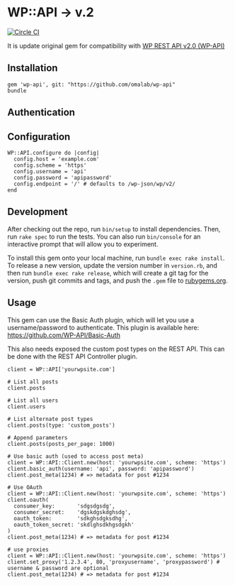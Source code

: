 # WP::API -> v.2

[![Circle CI](https://circleci.com/gh/colinyoung/wp-api.png?style=badge)](https://circleci.com/gh/colinyoung/wp-api)

It is update original gem for compatibility with [WP REST API v2.0 (WP-API)](http://v2.wp-api.org/)

## Installation

    gem 'wp-api', git: "https://github.com/omalab/wp-api"
    bundle

## Authentication


## Configuration
```
WP::API.configure do |config|
  config.host = 'example.com'
  config.scheme = 'https'
  config.username = 'api'
  config.password = 'apipassword'
  config.endpoint = '/' # defaults to /wp-json/wp/v2/
end
```

## Development

After checking out the repo, run `bin/setup` to install dependencies. Then, run `rake spec` to run the tests. You can also run `bin/console` for an interactive prompt that will allow you to experiment.

To install this gem onto your local machine, run `bundle exec rake install`. To release a new version, update the version number in `version.rb`, and then run `bundle exec rake release`, which will create a git tag for the version, push git commits and tags, and push the `.gem` file to [rubygems.org](https://rubygems.org).

## Usage

This gem can use the Basic Auth plugin, which will let you use a username/password to authenticate.
This plugin is available here: https://github.com/WP-API/Basic-Auth

This also needs exposed the custom post types on the REST API. This can be done with the REST API Controller plugin.

```
client = WP::API['yourwpsite.com']

# List all posts
client.posts

# List all users
client.users

# List alternate post types
client.posts(type: 'custom_posts')

# Append parameters
client.posts(posts_per_page: 1000)

# Use basic auth (used to access post meta)
client = WP::API::Client.new(host: 'yourwpsite.com', scheme: 'https')
client.basic_auth(username: 'api', password: 'apipassword')
client.post_meta(1234) # => metadata for post #1234

# Use OAuth
client = WP::API::Client.new(host: 'yourwpsite.com', scheme: 'https')
client.oauth(
  consumer_key:       'sdgsdgsdg',
  consumer_secret:    'dgskdgskdghsdg',
  oauth_token:        'sdkghsdgksdhg',
  oauth_token_secret: 'skdlghsdkhgsdgkh'
)
client.post_meta(1234) # => metadata for post #1234

# use proxies
client = WP::API::Client.new(host: 'yourwpsite.com', scheme: 'https')
client.set_proxy('1.2.3.4', 80, 'proxyusername', 'proxypassword') # username & password are optional
client.post_meta(1234) # => metadata for post #1234

```
